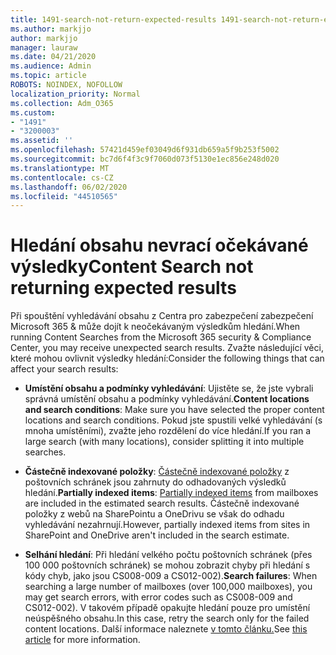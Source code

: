 ```yaml
---
title: 1491-search-not-return-expected-results 1491-search-not-return-expected-results 1491-search-not-return-expected-results 1491
ms.author: markjjo
author: markjjo
manager: lauraw
ms.date: 04/21/2020
ms.audience: Admin
ms.topic: article
ROBOTS: NOINDEX, NOFOLLOW
localization_priority: Normal
ms.collection: Adm_O365
ms.custom:
- "1491"
- "3200003"
ms.assetid: ''
ms.openlocfilehash: 57421d459ef03049d6f931db659a5f9b253f5002
ms.sourcegitcommit: bc7d6f4f3c9f7060d073f5130e1ec856e248d020
ms.translationtype: MT
ms.contentlocale: cs-CZ
ms.lasthandoff: 06/02/2020
ms.locfileid: "44510565"
---
```

# <a name="content-search-not-returning-expected-results"></a><span data-ttu-id="50d82-102">Hledání obsahu nevrací očekávané výsledky</span><span class="sxs-lookup"><span data-stu-id="50d82-102">Content Search not returning expected results</span></span>

<span data-ttu-id="50d82-103">Při spouštění vyhledávání obsahu z Centra pro zabezpečení zabezpečení Microsoft 365 & může dojít k neočekávaným výsledkům hledání.</span><span class="sxs-lookup"><span data-stu-id="50d82-103">When running Content Searches from the Microsoft 365 security & Compliance Center, you may receive unexpected search results.</span></span> <span data-ttu-id="50d82-104">Zvažte následující věci, které mohou ovlivnit výsledky hledání:</span><span class="sxs-lookup"><span data-stu-id="50d82-104">Consider the following things that can affect your search results:</span></span>

- <span data-ttu-id="50d82-105">**Umístění obsahu a podmínky vyhledávání**: Ujistěte se, že jste vybrali správná umístění obsahu a podmínky vyhledávání.</span><span class="sxs-lookup"><span data-stu-id="50d82-105">**Content locations and search conditions**: Make sure you have selected the proper content locations and search conditions.</span></span> <span data-ttu-id="50d82-106">Pokud jste spustili velké vyhledávání (s mnoha umístěními), zvažte jeho rozdělení do více hledání.</span><span class="sxs-lookup"><span data-stu-id="50d82-106">If you ran a large search (with many locations), consider splitting it into multiple searches.</span></span>

- <span data-ttu-id="50d82-107">**Částečně indexované položky**: [Částečně indexované položky](https://docs.microsoft.com/microsoft-365/compliance/partially-indexed-items-in-content-search) z poštovních schránek jsou zahrnuty do odhadovaných výsledků hledání.</span><span class="sxs-lookup"><span data-stu-id="50d82-107">**Partially indexed items**:  [Partially indexed items](https://docs.microsoft.com/microsoft-365/compliance/partially-indexed-items-in-content-search) from mailboxes are included in the estimated search results.</span></span> <span data-ttu-id="50d82-108">Částečně indexované položky z webů na SharePointu a OneDrivu se však do odhadu vyhledávání nezahrnují.</span><span class="sxs-lookup"><span data-stu-id="50d82-108">However, partially indexed items from sites in SharePoint and OneDrive aren't included in the search estimate.</span></span>

- <span data-ttu-id="50d82-109">**Selhání hledání**: Při hledání velkého počtu poštovních schránek (přes 100 000 poštovních schránek) se mohou zobrazit chyby při hledání s kódy chyb, jako jsou CS008-009 a CS012-002).</span><span class="sxs-lookup"><span data-stu-id="50d82-109">**Search failures**: When searching a large number of mailboxes (over 100,000 mailboxes), you may get search errors, with error codes such as CS008-009 and CS012-002).</span></span> <span data-ttu-id="50d82-110">V takovém případě opakujte hledání pouze pro umístění neúspěšného obsahu.</span><span class="sxs-lookup"><span data-stu-id="50d82-110">In this case, retry the search only for the failed content locations.</span></span> <span data-ttu-id="50d82-111">Další informace naleznete [v tomto článku.](https://docs.microsoft.com/microsoft-365/compliance/retry-failed-content-search)</span><span class="sxs-lookup"><span data-stu-id="50d82-111">See  [this article](https://docs.microsoft.com/microsoft-365/compliance/retry-failed-content-search) for more information.</span></span>
